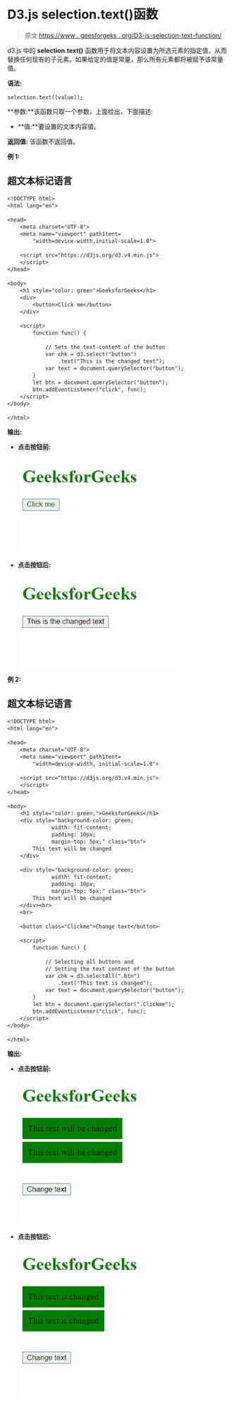 # D3.js selection.text()函数

> 原文:[https://www . geesforgeks . org/D3-js-selection-text-function/](https://www.geeksforgeeks.org/d3-js-selection-text-function/)

d3.js 中的 **selection.text()** 函数用于将文本内容设置为所选元素的指定值，从而替换任何现有的子元素。如果给定的值是常量，那么所有元素都将被赋予该常量值。

**语法:**

```
selection.text([value]);

```

**参数:**该函数只取一个参数，上面给出，下面描述:

*   **值:**要设置的文本内容值。

**返回值:** 该函数不返回值。

**例 1:**

## 超文本标记语言

```
<!DOCTYPE html>
<html lang="en">

<head>
    <meta charset="UTF-8">
    <meta name="viewport" path1tent=
        "width=device-width,initial-scale=1.0">

    <script src="https://d3js.org/d3.v4.min.js">
    </script>
</head>

<body>
    <h1 style="color: green">GeeksforGeeks</h1>
    <div>
        <button>Click me</button>
    </div>

    <script>
        function func() {

            // Sets the text-content of the button
            var chk = d3.select("button")
                .text("This is the changed text");
            var text = document.querySelector("button");
        }
        let btn = document.querySelector("button");
        btn.addEventListener("click", func);
    </script>
</body>

</html>
```

**输出:**

*   **点击按钮前:**

    ![](img/8068831a4c85238760d10d413b34e9ea.png)

*   **点击按钮后:**

    ![](img/e6a2234a497dbe581754014c07375081.png)

**例 2:**

## 超文本标记语言

```
<!DOCTYPE html>
<html lang="en">

<head>
    <meta charset="UTF-8">
    <meta name="viewport" path1tent=
        "width=device-width, initial-scale=1.0">

    <script src="https://d3js.org/d3.v4.min.js">
    </script>
</head>

<body>
    <h1 style="color: green;">GeeksforGeeks</h1>
    <div style="background-color: green; 
              width: fit-content; 
              padding: 10px; 
              margin-top: 5px;" class="btn">
        This text will be changed
    </div>

    <div style="background-color: green; 
              width: fit-content; 
              padding: 10px; 
              margin-top: 5px;" class="btn">
        This text will be changed
    </div><br>
    <br>

    <button class="Clickme">Change text</button>

    <script>
        function func() {

            // Selecting all buttons and
            // Setting the text content of the button
            var chk = d3.selectAll(".btn")
                .text("This text is changed");
            var text = document.querySelector("button");
        }
        let btn = document.querySelector(".Clickme");
        btn.addEventListener("click", func);
    </script>
</body>

</html>
```

**输出:**

*   **点击按钮前:**

    ![](img/5a824ead7888390e0d05b4f1d3240073.png)

*   **点击按钮后:**

    ![](img/77da51002e7a9102b9ee5db73fb3050a.png)